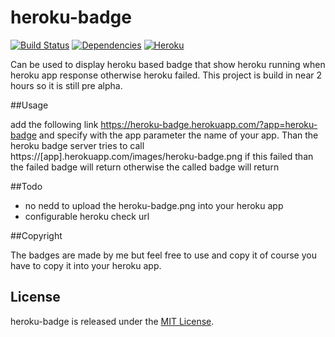 heroku-badge
==================
[![Build Status](https://travis-ci.org/pussinboots/heroku-badge.svg?branch=master)](https://travis-ci.org/pussinboots/heroku-badge)
[![Dependencies](https://david-dm.org/pussinboots/heroku-badge.png)](https://david-dm.org/pussinboots/heroku-badge)
[![Heroku](https://heroku-badge.herokuapp.com/?app=heroku-badge)](https://angularjs-crypto.herokuapp.com/products-e2e.html)

Can be used to display heroku based badge that show heroku running when heroku app response otherwise heroku failed.
This project is build in near 2 hours so it is still pre alpha.

##Usage

add the following link https://heroku-badge.herokuapp.com/?app=heroku-badge
and specify with the app parameter the name of your app. Than the heroku badge server
tries to call
https://[app].herokuapp.com/images/heroku-badge.png if this failed than the failed badge will return 
otherwise the called badge will return


##Todo

* no nedd to upload the heroku-badge.png into your heroku app
* configurable heroku check url

##Copyright

The badges are made by me but feel free to use and copy it of course you have to copy it into your heroku app.

License
--------------

heroku-badge is released under the [MIT License](http://opensource.org/licenses/MIT).

